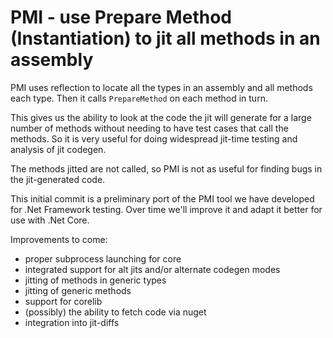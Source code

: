 # PMI - use Prepare Method (Instantiation) to jit all methods in an assembly

PMI uses reflection to locate all the types in an assembly and all methods
each type. Then it calls `PrepareMethod` on each method in turn.

This gives us the ability to look at the code the jit will generate for a large
number of methods without needing to have test cases that call the methods. So
it is very useful for doing widespread jit-time testing and analysis of jit
codegen.

The methods jitted are not called, so PMI is not as useful for finding bugs in
the jit-generated code.

This initial commit is a preliminary port of the PMI tool we have developed for
.Net Framework testing. Over time we'll improve it and adapt it better for use
with .Net Core.

Improvements to come:
* proper subprocess launching for core
* integrated support for alt jits and/or alternate codegen modes
* jitting of methods in generic types
* jitting of generic methods
* support for corelib
* (possibly) the ability to fetch code via nuget
* integration into jit-diffs

